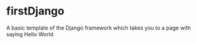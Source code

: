 # firstDjango
A basic template of the Django framework which takes you to a page with saying Hello World
